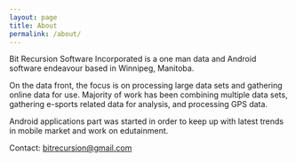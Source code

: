 ```yaml
---
layout: page
title: About
permalink: /about/
---
```


Bit Recursion Software Incorporated is a one man data and Android software endeavour based in Winnipeg, Manitoba.

On the data front, the focus is on processing large data sets and gathering online data for use.  Majority of work has been combining multiple data sets, gathering e-sports related data for analysis, and processing GPS data.

Android applications part was started in order to keep up with latest trends in mobile market and work on edutainment.

Contact: [bitrecursion@gmail.com](mailto:bitrecursion@gmail.com)